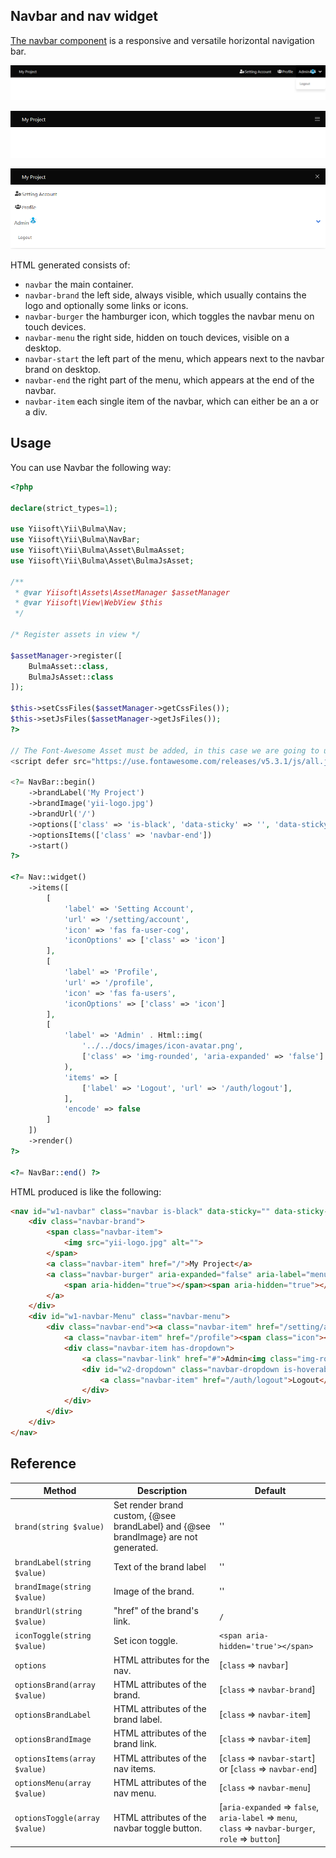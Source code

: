 ## Navbar and nav widget

[The navbar component](https://bulma.io/documentation/components/navbar/) is a responsive and versatile horizontal
navigation bar.

<p align="center">
    <img src="images/navbar.png">
</p>

<p align="center">
    <img src="images/navbar-responsive-1.png">
</p>

<p align="center">
    <img src="images/navbar-responsive-2.png">
</p>

HTML generated consists of:

- `navbar` the main container.
- `navbar-brand` the left side, always visible, which usually contains the logo and optionally some links or icons.
- `navbar-burger` the hamburger icon, which toggles the navbar menu on touch devices.
- `navbar-menu` the right side, hidden on touch devices, visible on a desktop.
- `navbar-start` the left part of the menu, which appears next to the navbar brand on desktop.
- `navbar-end` the right part of the menu, which appears at the end of the navbar.
- `navbar-item` each single item of the navbar, which can either be an a or a div.

## Usage

You can use Navbar the following way:

```php
<?php

declare(strict_types=1);

use Yiisoft\Yii\Bulma\Nav;
use Yiisoft\Yii\Bulma\NavBar;
use Yiisoft\Yii\Bulma\Asset\BulmaAsset;
use Yiisoft\Yii\Bulma\Asset\BulmaJsAsset;

/**
 * @var Yiisoft\Assets\AssetManager $assetManager
 * @var Yiisoft\View\WebView $this
 */

/* Register assets in view */

$assetManager->register([
    BulmaAsset::class,
    BulmaJsAsset::class
]);

$this->setCssFiles($assetManager->getCssFiles());
$this->setJsFiles($assetManager->getJsFiles());
?>

// The Font-Awesome Asset must be added, in this case we are going to use an external library.
<script defer src="https://use.fontawesome.com/releases/v5.3.1/js/all.js"></script>

<?= NavBar::begin()
    ->brandLabel('My Project')
    ->brandImage('yii-logo.jpg')
    ->brandUrl('/')
    ->options(['class' => 'is-black', 'data-sticky' => '', 'data-sticky-shadow' => ''])
    ->optionsItems(['class' => 'navbar-end'])
    ->start()
?>

<?= Nav::widget()
    ->items([
        [
            'label' => 'Setting Account',
            'url' => '/setting/account',
            'icon' => 'fas fa-user-cog',
            'iconOptions' => ['class' => 'icon']
        ],
        [
            'label' => 'Profile',
            'url' => '/profile',
            'icon' => 'fas fa-users',
            'iconOptions' => ['class' => 'icon']
        ],
        [
            'label' => 'Admin' . Html::img(
                '../../docs/images/icon-avatar.png',
                ['class' => 'img-rounded', 'aria-expanded' => 'false']
            ),
            'items' => [
                ['label' => 'Logout', 'url' => '/auth/logout'],
            ],
            'encode' => false
        ]
    ])
    ->render()
?>

<?= NavBar::end() ?>
```

HTML produced is like the following:

```html
<nav id="w1-navbar" class="navbar is-black" data-sticky="" data-sticky-shadow="">
    <div class="navbar-brand">
        <span class="navbar-item">
            <img src="yii-logo.jpg" alt="">
        </span>
        <a class="navbar-item" href="/">My Project</a>
        <a class="navbar-burger" aria-expanded="false" aria-label="menu" role="button">
            <span aria-hidden="true"></span><span aria-hidden="true"></span><span aria-hidden="true"></span>
        </a>
    </div>
    <div id="w1-navbar-Menu" class="navbar-menu">
        <div class="navbar-end"><a class="navbar-item" href="/setting/account"><span class="icon"><i class="fas fa-user-cog"></i></span><span>Setting Account</span></a>
            <a class="navbar-item" href="/profile"><span class="icon"><i class="fas fa-users"></i></span><span>Profile</span></a>
            <div class="navbar-item has-dropdown">
                <a class="navbar-link" href="#">Admin<img class="img-rounded" src="../../docs/images/icon-avatar.png" alt="" aria-expanded="false"></a>
                <div id="w2-dropdown" class="navbar-dropdown is-hoverable">
                    <a class="navbar-item" href="/auth/logout">Logout</a>
                </div>
            </div>
        </div>
    </div>
</nav>
```

## Reference


Method                       | Description                                  | Default
-----------------------------|----------------------------------------------|------
`brand(string $value)`       | Set render brand custom, {@see brandLabel} and {@see brandImage} are not generated. | ''
`brandLabel(string $value)`  | Text of the brand label                      | ''
`brandImage(string $value)`  | Image of the brand.                          | ''
`brandUrl(string $value)`    | "href" of the brand's link.                  | `/`
`iconToggle(string $value)`  | Set icon toggle.                             | `<span aria-hidden='true'></span>`
`options`                    | HTML attributes for the nav.                 | [`class` => `navbar`]
`optionsBrand(array $value)` | HTML attributes of the brand.                | [`class` => `navbar-brand`]
`optionsBrandLabel`          | HTML attributes of the brand label.          | [`class` => `navbar-item`]
`optionsBrandImage`          | HTML attributes of the brand link.           | [`class` => `navbar-item`]
`optionsItems(array $value)` | HTML attributes of the nav items.            | [`class` => `navbar-start`] or [`class` => `navbar-end`]
`optionsMenu(array $value)`  | HTML attributes of the nav menu.             | [`class` => `navbar-menu`]
`optionsToggle(array $value)`| HTML attributes of the navbar toggle button. | [`aria-expanded` => `false`, `aria-label` => `menu`, `class` => `navbar-burger`, `role` => `button`]
